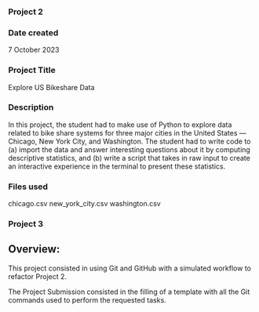### Project 2

### Date created
7 October 2023

### Project Title
Explore US Bikeshare Data

### Description
In this project, the student had to make use of Python to explore data related to bike share systems for three major cities in the United States — Chicago, New York City, and Washington. The student had to write code to (a) import the data and answer interesting questions about it by computing descriptive statistics, and (b) write a script that takes in raw input to create an interactive experience in the terminal to present these statistics.

### Files used
chicago.csv
new_york_city.csv
washington.csv


### Project 3

## Overview:
This project consisted in using Git and GitHub with a simulated workflow to refactor Project 2.

The Project Submission consisted in the filling of a template with all the Git commands used to perform the requested tasks.
